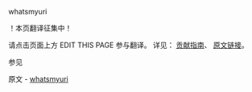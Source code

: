  whatsmyuri

 ！本页翻译征集中！

请点击页面上方 EDIT THIS PAGE 参与翻译。
详见：
[贡献指南]( https://github.com/whaleal/MongoDB-Manual-zh/blob/master/CONTRIBUTING.md )、
[原文链接](  https://docs.mongodb.com/manual/reference/command/whatsmyuri/  )。

 参见

原文 - [whatsmyuri]( https://docs.mongodb.com/manual/reference/command/whatsmyuri/ )

